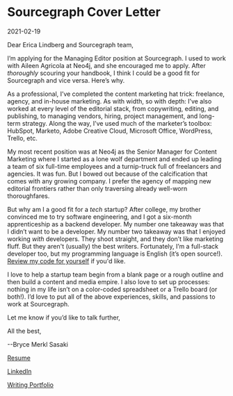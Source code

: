# Sourcegraph Cover Letter

2021-02-19

Dear Erica Lindberg and Sourcegraph team,

I’m applying for the Managing Editor position at Sourcegraph. I used to work with Aileen Agricola at Neo4j, and she encouraged me to apply. After _thoroughly_ scouring your handbook, I think I could be a good fit for Sourcegraph and vice versa. Here’s why.

As a professional, I’ve completed the content marketing hat trick: freelance, agency, and in-house marketing. As with width, so with depth: I’ve also worked at every level of the editorial stack, from copywriting, editing, and publishing, to managing vendors, hiring, project management, and long-term strategy. Along the way, I’ve used much of the marketer’s toolbox: HubSpot, Marketo, Adobe Creative Cloud, Microsoft Office, WordPress, Trello, etc.

My most recent position was at Neo4j as the Senior Manager for Content Marketing where I started as a lone wolf department and ended up leading a team of six full-time employees and a turnip-truck full of freelancers and agencies. It was fun. But I bowed out because of the calcification that comes with any growing company. I prefer the agency of mapping new editorial frontiers rather than only traversing already well-worn thoroughfares.

But why am I a good fit for a _tech_ startup? After college, my brother convinced me to try software engineering, and I got a six-month apprenticeship as a backend developer. My number one takeaway was that I didn’t want to be a developer. My number two takeaway was that I enjoyed working _with_ developers. They shoot straight, and they don’t like marketing fluff. But they aren't (usually) the best writers. Fortunately, I’m a full-stack developer too, but my programming language is English (it’s open source!). [Review my code for yourself](https://github.com/bwmerkl/Sourcegraph/blob/main/Writing-Portfolio-Bryce-Merkl-Sasaki.md) if you'd like.

I love to help a startup team begin from a blank page or a rough outline and then build a content and media empire. I also love to set up processes: nothing in my life isn’t on a color-coded spreadsheet or a Trello board (or both!).  I’d love to put all of the above experiences, skills, and passions to work at Sourcegraph.

Let me know if you’d like to talk further,

All the best,


--Bryce Merkl Sasaki

[Resume](https://github.com/bwmerkl/Sourcegraph/blob/main/Resume-Bryce-Merkl-Sasaki.md)

[LinkedIn](https://www.linkedin.com/in/bwmerkl/)

[Writing Portfolio](https://github.com/bwmerkl/Sourcegraph/blob/main/Writing-Portfolio-Bryce-Merkl-Sasaki.md)
